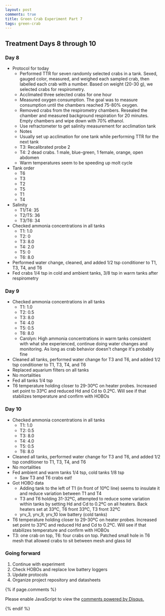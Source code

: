 ```yaml
---
layout: post
comments: true
title: Green Crab Experiment Part 7
tags: green-crab
---
```


## Treatment Days 8 through 10

### Day 8

- Protocol for today
  - Performed TTR for seven randomly selected crabs in a tank. Sexed, gauged color, measured, and weighed each sampled crab, then labelled each crab with a number. Based on weight (20-30 g), we selected crabs for respirometry.
  - Acclimated three selected crabs for one hour
  - Measured oxygen consumption. The goal was to measure consumption until the chambers reached 75-80% oxygen.
  - Removed crabs from the respirometry chambers. Resealed the chamber and measured background respiration for 20 minutes. Empty chambers and wipe down with 70% ethanol.
  - Use refractometer to get salinity measurement for acclimation tank
  -  Notes
    - Usually set up acclimation for one tank while performing TTR for the next tank
    - T3: Recalibrated probe 2
    - T4: 2 dead crabs. 1 male, blue-green, 1 female, orange, open abdomen
    - Warm temperatures seem to be speeding up molt cycle
- Tank order
  - T6
  - T3
  - T2
  - T5
  - T1
  - T4
- Salinity
  - T1/T4: 35
  - T2/T5: 36
  - T3/T6: 34
- Checked ammonia concentrations in all tanks
  - T1: 1.0
  - T2: 0
  - T3: 8.0
  - T4: 2.0
  - T5: 0
  - T6: 8.0
- Performed water change, cleaned, and added 1/2 tsp conditioner to T1, T3, T4, and T6
- Fed crabs 1/4 tsp in cold and ambient tanks, 3/8 tsp in warm tanks after respirometry

### Day 9

- Checked ammonia concentrations in all tanks
  - T1: 1.0
  - T2: 0.5
  - T3: 8.0
  - T4: 4.0
  - T5: 0.5
  - T6: 8.0
  - Carolyn: High ammonia concentrations in warm tanks consistent with what she experienced, continue doing water changes and monitoring. As long as crab behavior doesn't change it's probably fine
- Cleaned all tanks, performed water change for T3 and T6, and added 1/2 tsp conditioner to T1, T3, T4, and T6
- Replaced aquarium filters on all tanks
- No mortalities
- Fed all tanks 1/4 tsp
- T6 temperature holding closer to 29-30ºC on heater probes. Increased set point to 33ºC and reduced Hd and Cd to 0.2ºC. Will see if that stabilizes temperature and confirm with HOBOs

### Day 10

- Checked ammonia concentrations in all tanks
  - T1: 1.0
  - T2: 0.5
  - T3: 8.0
  - T4: 4.0
  - T5: 0.5
  - T6: 8.0
- Cleaned all tanks, performed water change for T3 and T6, and added 1/2 tsp conditioner to T1, T3, T4, and T6
- No mortalities
- Fed ambient and warm tanks 1/4 tsp, cold tanks 1/8 tsp
  - Saw T3 and T6 crabs eat!
- Got HOBO data
  - Adding tank to the left of T1 (in front of 10ºC line) seems to insulate it and reduce variation between T1 and T4
  - T3 and T6 holding 31-32ºC, attempted to reduce some variation within tanks by setting Hd and Cd to 0.2ºC on all heaters. Back heaters set at 33ºC, T6 front 33ºC, T3 front 32ºC
  - yrv_3, yrv_9, yrv_10 low battery (cold tanks)
- T6 temperature holding closer to 29-30ºC on heater probes. Increased set point to 33ºC and reduced Hd and Cd to 0.2ºC. Will see if that stabilizes temperature and confirm with HOBOs
- T3: one crab on top, T6: four crabs on top. Patched small hole in T6 mesh that allowed crabs to sit between mesh and glass lid

### Going forward

1. Continue with experiment
3. Check HOBOs and replace low battery loggers
2. Update protocols
3. Organize project repository and datasheets

{% if page.comments %}

<div id="disqus_thread"></div>
<script>

/**
*  RECOMMENDED CONFIGURATION VARIABLES: EDIT AND UNCOMMENT THE SECTION BELOW TO INSERT DYNAMIC VALUES FROM YOUR PLATFORM OR CMS.
*  LEARN WHY DEFINING THESE VARIABLES IS IMPORTANT: https://disqus.com/admin/universalcode/#configuration-variables*/
/*
var disqus_config = function () {
this.page.url = PAGE_URL;  // Replace PAGE_URL with your page's canonical URL variable
this.page.identifier = PAGE_IDENTIFIER; // Replace PAGE_IDENTIFIER with your page's unique identifier variable
};
*/
(function() { // DON'T EDIT BELOW THIS LINE
var d = document, s = d.createElement('script');
s.src = 'https://the-responsible-grad-student.disqus.com/embed.js';
s.setAttribute('data-timestamp', +new Date());
(d.head || d.body).appendChild(s);
})();
</script>
<noscript>Please enable JavaScript to view the <a href="https://disqus.com/?ref_noscript">comments powered by Disqus.</a></noscript>

{% endif %}

<script id="dsq-count-scr" src="//the-responsible-grad-student.disqus.com/count.js" async></script>

